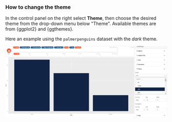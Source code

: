 
### How to change the theme

In the control panel on the right select **Theme**, then choose the desired theme from the drop-down menu below "Theme". 
Available themes are from {ggplot2} and {ggthemes}.

Here an example using the `palmerpenguins` dataset with the *dark* theme. 

![](figures/how-to-change-the-theme.png)
